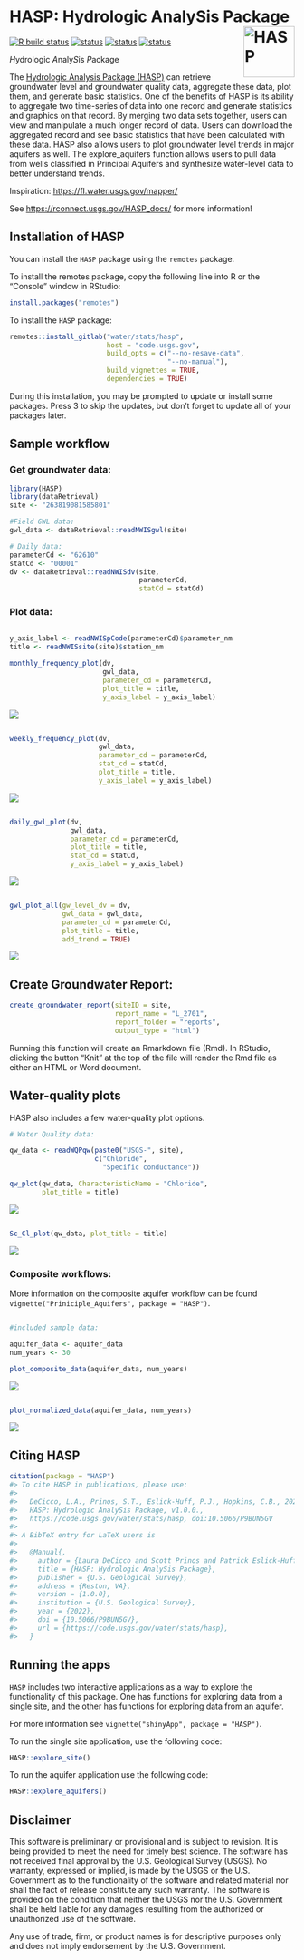 # HASP: Hydrologic AnalySis Package <img src="man/figures/R_logo.png" alt="HASP" class="logo" style="width:90px;height:auto;" align="right" />

[![R build
status](https://code.usgs.gov/water/stats/hasp/badges/main/pipeline.svg)](https://code.usgs.gov/water/stats/hasp/pipelines)
[![status](https://img.shields.io/badge/USGS-Documentation-blue.svg)](https://rconnect.usgs.gov/HASP_docs/)
[![status](https://img.shields.io/badge/USGS-Source-orange.svg)](https://code.usgs.gov/water/stats/hasp)
[![status](https://img.shields.io/badge/Release-Full-blue.svg)](https://code.usgs.gov/water/stats/hasp/-/tree/1.0.0)

*H*ydrologic *A*naly*S*is *P*ackage

The [Hydrologic Analysis Package
(HASP)](https://code.usgs.gov/water/stats/hasp) can retrieve groundwater
level and groundwater quality data, aggregate these data, plot them, and
generate basic statistics. One of the benefits of HASP is its ability to
aggregate two time-series of data into one record and generate
statistics and graphics on that record. By merging two data sets
together, users can view and manipulate a much longer record of data.
Users can download the aggregated record and see basic statistics that
have been calculated with these data. HASP also allows users to plot
groundwater level trends in major aquifers as well. The explore_aquifers
function allows users to pull data from wells classified in Principal
Aquifers and synthesize water-level data to better understand trends.

Inspiration: <https://fl.water.usgs.gov/mapper/>

See <https://rconnect.usgs.gov/HASP_docs/> for more information!

## Installation of HASP

You can install the `HASP` package using the `remotes` package.

To install the remotes package, copy the following line into R or the
“Console” window in RStudio:

``` r
install.packages("remotes")
```

To install the `HASP` package:

``` r
remotes::install_gitlab("water/stats/hasp",
                        host = "code.usgs.gov",
                        build_opts = c("--no-resave-data",
                                       "--no-manual"),
                        build_vignettes = TRUE, 
                        dependencies = TRUE)
```

During this installation, you may be prompted to update or install some
packages. Press 3 to skip the updates, but don’t forget to update all of
your packages later.

## Sample workflow

### Get groundwater data:

``` r
library(HASP)
library(dataRetrieval)
site <- "263819081585801"

#Field GWL data:
gwl_data <- dataRetrieval::readNWISgwl(site)

# Daily data:
parameterCd <- "62610"
statCd <- "00001"
dv <- dataRetrieval::readNWISdv(site,
                                parameterCd,
                                statCd = statCd)
```

### Plot data:

``` r

y_axis_label <- readNWISpCode(parameterCd)$parameter_nm
title <- readNWISsite(site)$station_nm

monthly_frequency_plot(dv,
                       gwl_data,
                       parameter_cd = parameterCd,
                       plot_title = title,
                       y_axis_label = y_axis_label)
```

![](man/figures/README-graphs-1.png)<!-- -->

``` r

weekly_frequency_plot(dv, 
                      gwl_data,
                      parameter_cd = parameterCd, 
                      stat_cd = statCd,
                      plot_title = title,
                      y_axis_label = y_axis_label)
```

![](man/figures/README-graphs-2.png)<!-- -->

``` r

daily_gwl_plot(dv, 
               gwl_data,
               parameter_cd = parameterCd,
               plot_title = title,
               stat_cd = statCd,
               y_axis_label = y_axis_label)
```

![](man/figures/README-graphs-3.png)<!-- -->

``` r

gwl_plot_all(gw_level_dv = dv, 
             gwl_data = gwl_data, 
             parameter_cd = parameterCd,
             plot_title = title, 
             add_trend = TRUE)
```

![](man/figures/README-graphs-4.png)<!-- -->

## Create Groundwater Report:

``` r
create_groundwater_report(siteID = site,
                          report_name = "L_2701",
                          report_folder = "reports",
                          output_type = "html")
```

Running this function will create an Rmarkdown file (Rmd). In RStudio,
clicking the button “Knit” at the top of the file will render the Rmd
file as either an HTML or Word document.

## Water-quality plots

HASP also includes a few water-quality plot options.

``` r
# Water Quality data:

qw_data <- readWQPqw(paste0("USGS-", site),
                     c("Chloride",
                       "Specific conductance"))

qw_plot(qw_data, CharacteristicName = "Chloride",
        plot_title = title)
```

![](man/figures/README-unnamed-chunk-3-1.png)<!-- -->

``` r

Sc_Cl_plot(qw_data, plot_title = title)
```

![](man/figures/README-unnamed-chunk-3-2.png)<!-- -->

### Composite workflows:

More information on the composite aquifer workflow can be found
`vignette("Priniciple_Aquifers", package = "HASP")`.

``` r

#included sample data:

aquifer_data <- aquifer_data
num_years <- 30

plot_composite_data(aquifer_data, num_years)
```

![](man/figures/README-example-1.png)<!-- -->

``` r

plot_normalized_data(aquifer_data, num_years)
```

![](man/figures/README-example-2.png)<!-- -->

## Citing HASP

``` r
citation(package = "HASP")
#> To cite HASP in publications, please use:
#> 
#>   DeCicco, L.A., Prinos, S.T., Eslick-Huff, P.J., Hopkins, C.B., 2022,
#>   HASP: Hydrologic AnalySis Package, v1.0.0.,
#>   https://code.usgs.gov/water/stats/hasp, doi:10.5066/P9BUN5GV
#> 
#> A BibTeX entry for LaTeX users is
#> 
#>   @Manual{,
#>     author = {Laura DeCicco and Scott Prinos and Patrick Eslick-Huff and Candice Hopkins and Tara Root},
#>     title = {HASP: Hydrologic AnalySis Package},
#>     publisher = {U.S. Geological Survey},
#>     address = {Reston, VA},
#>     version = {1.0.0},
#>     institution = {U.S. Geological Survey},
#>     year = {2022},
#>     doi = {10.5066/P9BUN5GV},
#>     url = {https://code.usgs.gov/water/stats/hasp},
#>   }
```



## Running the apps

`HASP` includes two interactive applications as a way to explore the
functionality of this package. One has functions for exploring data from
a single site, and the other has functions for exploring data from an
aquifer.

For more information see `vignette("shinyApp", package = "HASP")`.

To run the single site application, use the following code:

``` r
HASP::explore_site()
```

To run the aquifer application use the following code:

``` r
HASP::explore_aquifers()
```

## Disclaimer

This software is preliminary or provisional and is subject to revision.
It is being provided to meet the need for timely best science. The
software has not received final approval by the U.S. Geological Survey
(USGS). No warranty, expressed or implied, is made by the USGS or the
U.S. Government as to the functionality of the software and related
material nor shall the fact of release constitute any such warranty. The
software is provided on the condition that neither the USGS nor the U.S.
Government shall be held liable for any damages resulting from the
authorized or unauthorized use of the software.

Any use of trade, firm, or product names is for descriptive purposes
only and does not imply endorsement by the U.S. Government.
